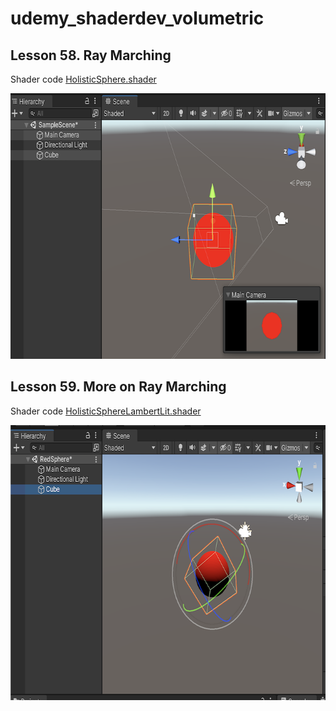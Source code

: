 # udemy_shaderdev_volumetric

## Lesson 58. Ray Marching

Shader code [HolisticSphere.shader](HolisticSphere.shader)

<img src="images/raymarch_sphere.png" width="683" height="425"/>

## Lesson 59. More on Ray Marching

Shader code [HolisticSphereLambertLit.shader](HolisticSphereLambertLit.shader)

<img src="images/sphere_lambert_lit.png" width="692" height="440"/>